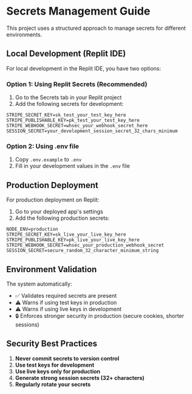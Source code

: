 # Secrets Management Guide

This project uses a structured approach to manage secrets for different environments.

## Local Development (Replit IDE)

For local development in the Replit IDE, you have two options:

### Option 1: Using Replit Secrets (Recommended)
1. Go to the Secrets tab in your Replit project
2. Add the following secrets for development:

```
STRIPE_SECRET_KEY=sk_test_your_test_key_here
STRIPE_PUBLISHABLE_KEY=pk_test_your_test_key_here  
STRIPE_WEBHOOK_SECRET=whsec_your_webhook_secret_here
SESSION_SECRET=your_development_session_secret_32_chars_minimum
```

### Option 2: Using .env file
1. Copy `.env.example` to `.env`
2. Fill in your development values in the `.env` file

## Production Deployment

For production deployment on Replit:

1. Go to your deployed app's settings
2. Add the following production secrets:

```
NODE_ENV=production
STRIPE_SECRET_KEY=sk_live_your_live_key_here
STRIPE_PUBLISHABLE_KEY=pk_live_your_live_key_here
STRIPE_WEBHOOK_SECRET=whsec_your_production_webhook_secret
SESSION_SECRET=secure_random_32_character_minimum_string
```

## Environment Validation

The system automatically:
- ✅ Validates required secrets are present
- ⚠️  Warns if using test keys in production
- ⚠️  Warns if using live keys in development
- 🔒 Enforces stronger security in production (secure cookies, shorter sessions)

## Security Best Practices

1. **Never commit secrets to version control**
2. **Use test keys for development**
3. **Use live keys only for production**
4. **Generate strong session secrets (32+ characters)**
5. **Regularly rotate your secrets**